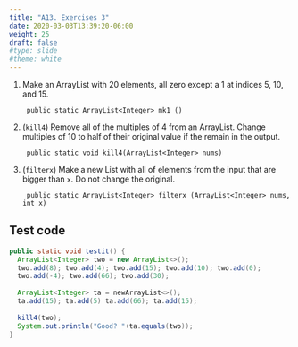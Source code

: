 ```yaml
---
title: "A13. Exercises 3"
date: 2020-03-03T13:39:20-06:00
weight: 25
draft: false
#type: slide
#theme: white
---
```


1. Make an ArrayList with 20 elements, all zero except a 1 at indices
   5, 10, and 15.
   
        public static ArrayList<Integer> mk1 ()
        
2. (`kill4`) Remove all of the multiples of 4 from an
   ArrayList. Change multiples of 10 to half of their original value
   if the remain in the output.
   
        public static void kill4(ArrayList<Integer> nums)
        
3. (`filterx`) Make a new List with all of elements from the input
   that are bigger than `x`. Do not change the original.
   
        public static ArrayList<Integer> filterx (ArrayList<Integer> nums, int x)


## Test code

```java
public static void testit() {
  ArrayList<Integer> two = new ArrayList<>();
  two.add(8); two.add(4); two.add(15); two.add(10); two.add(0);
  two.add(-4); two.add(66); two.add(30);
  
  ArrayList<Integer> ta = newArrayList<>();
  ta.add(15); ta.add(5) ta.add(66); ta.add(15);
  
  kill4(two);
  System.out.println("Good? "+ta.equals(two));
}
```
